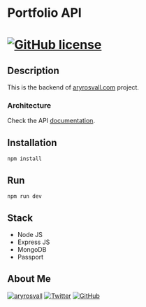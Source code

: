 # Portfolio API

#  [![GitHub license](https://img.shields.io/badge/license-MIT-blue.svg?style=for-the-badge&logo=appveyor)](https://github.com/facebook/react/blob/master/LICENSE) 

## Description

This is the backend of [aryrosvall.com](http://aryrosvall.com) project. 

### Architecture

Check the API [documentation](https://speeding-sunset-248271.postman.co/collections/9483755-abc05695-ec8a-46e8-8878-7e5ca0d7be3d?version=latest&workspace=452a58db-f186-49c1-86fb-f08abee8e384).


## Installation

```npm
npm install
```

## Run 

```npm
npm run dev
```

## Stack

- Node JS 
- Express JS
- MongoDB
- Passport

## About Me

[![aryrosvall](https://img.shields.io/badge/aryrosvall.com-blue?style=for-the-badge&logo=appveyor)](http://aryrosvall.com)
[![Twitter](https://img.shields.io/badge/Twitter-9cf?style=for-the-badge&logo=appveyor)](https://twitter.com/AryRosvall)
[![GitHub](https://img.shields.io/badge/GITHUB-green?style=for-the-badge&logo=appveyor)](https://github.com/AryRosvall)
